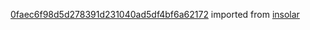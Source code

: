 [0faec6f98d5d278391d231040ad5df4bf6a62172](https://github.com/insolar/insolar/commit/0faec6f98d5d278391d231040ad5df4bf6a62172) imported from [insolar](https://github.com/insolar/insolar)
